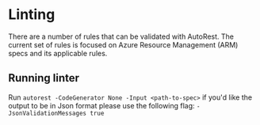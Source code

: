 # Linting

There are a number of rules that can be validated with AutoRest. The current set of rules is focused on Azure Resource Management (ARM) specs and its applicable rules.

## Running linter
Run
`autorest -CodeGenerator None -Input <path-to-spec>`
if you'd like the output to be in Json format please use the following flag:
`-JsonValidationMessages true`
